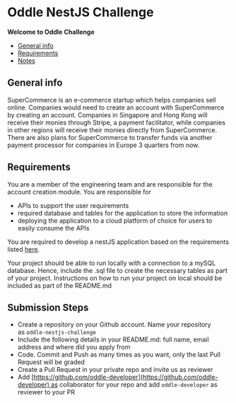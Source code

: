 # Oddle NestJS Challenge

**Welcome to Oddle Challenge**

* [General info](#general-info)
* [Requirements](#requirements)
* [Notes](#notes)

## General info

SuperCommerce is an e-commerce startup which helps companies sell online. Companies would need to create an account with SuperCommerce by creating an account. Companies in Singapore and Hong Kong will receive their monies through Stripe, a payment facilitator, while companies in other regions will receive their monies directly from SuperCommerce. There are also plans for SuperCommerce to transfer funds via another payment processor for companies in Europe 3 quarters from now.

## Requirements

You are a member of the engineering team and are responsible for the account creation module. You are responsible for 
- APIs to support the user requirements
- required database and tables for the application to store the information
- deploying the application to a cloud platform of choice for users to easily consume the APIs

You are required to develop a nestJS application based on the requirements listed [here](https://docs.google.com/document/d/1IuvbltCKnmrF6nwPgcZXayYL0Pw0Kvgt5IGK6tY10LA/view#).

Your project should be able to run locally with a connection to a mySQL database. Hence, include the .sql file to create the necessary tables as part of your project. Instructions on how to run your project on local should be included as part of the README.md


## Submission Steps
- Create a repository on your Github account. Name your repository as `oddle-nestjs-challenge`
- Include the following details in your README.md: full name, email address and where did you apply from
- Code. Commit and Push as many times as you want, only the last Pull Request will be graded
- Create a Pull Request in your private repo and invite us as reviewer
- Add [https://github.com/oddle-developer](https://github.com/oddle-developer) as collaborator for your repo and add `oddle-developer` as reviewer to your PR

